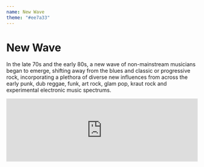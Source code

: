 ```yaml
---
name: New Wave
theme: "#ee7a33"
---
```


# New Wave

In the late 70s and the early 80s, a new wave of non-mainstream musicians began to emerge,
shifting away from the blues and classic or progressive rock, incorporating a plethora of diverse
new influences from across the early punk, dub reggae, funk, art rock, glam pop, kraut rock and
experimental electronic music spectrums.



<iframe width="100%" height="166" scrolling="no" frameborder="no" allow="autoplay" src="https://w.soundcloud.com/player/?url=https%3A//api.soundcloud.com/tracks/768007003%3Fsecret_token%3Ds-tcMYA&color=%231b1a65&auto_play=true&hide_related=true&show_comments=false&show_user=true&show_reposts=false&show_teaser=false"></iframe>

